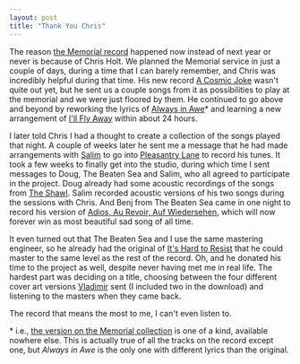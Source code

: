 ```yaml
---
layout: post
title: "Thank You Chris"
---
```


The reason [the Memorial record](http://danielmiller.bandcamp.com/album/memorial) happened now instead of next year or never is because of Chris Holt. We planned the Memorial service in just a couple of days, during a time that I can barely remember, and Chris was incredibly helpful during that time. His new record [A Cosmic Joke](http://chrisholt.bandcamp.com/album/a-cosmic-joke) wasn't quite out yet, but he sent us a couple songs from it as possibilities to play at the memorial and we were just floored by them. He continued to go above and beyond by reworking the lyrics of [Always in Awe](http://chrisholt.bandcamp.com/track/always-in-awe)* and learning a new arrangement of [I'll Fly Away](http://danielmiller.bandcamp.com/track/ill-fly-away) within about 24 hours.

I later told Chris I had a thought to create a collection of the songs played that night. A couple of weeks later he sent me a message that he had made arrangements with [Salim](http://www.salimnourallah.com/) to go into [Pleasantry Lane](http://www.pleasantrylane.com/) to record his tunes. It took a few weeks to finally get into the studio, during which time I sent messages to Doug, The Beaten Sea and Salim, who all agreed to participate in the project. Doug already had some acoustic recordings of the songs from [The Shawl](http://www.amazon.com/gp/product/B001Q8GBVM?ie=UTF8&tag=wwwdanielsjou-20&linkCode=as2&camp=1789&creative=390957&creativeASIN=B001Q8GBVM). Salim recorded acoustic versions of his two songs during the sessions with Chris. And Benj from The Beaten Sea came in one night to record his version of [Adios, Au Revoir, Auf Wiedersehen](http://danielmiller.bandcamp.com/track/adios-au-revoir-auf-wiedersehen), which will now forever win as most beautiful sad song of all time.

It even turned out that The Beaten Sea and I use the same mastering engineer, so he already had the original of [It's Hard to Resist](http://danielmiller.bandcamp.com/track/its-hard-to-resist) that he could master to the same level as the rest of the record. Oh, and he donated his time to the project as well, despite never having met me in real life. The hardest part was deciding on a title, choosing between the four different cover art versions [Vladimir](http://vladimirzimakov.com/) sent (I included two in the download) and listening to the masters when they came back.

The record that means the most to me, I can't even listen to. 

<p class="postscript">* i.e., <a href="http://danielmiller.bandcamp.com/track/say-goodbye-always-in-awe">the version on the Memorial collection</a> is one of a kind, available nowhere else. This is actually true of all the tracks on the record except one, but <span style="font-style:italic">Always in Awe</span> is the only one with different lyrics than the original.</p>